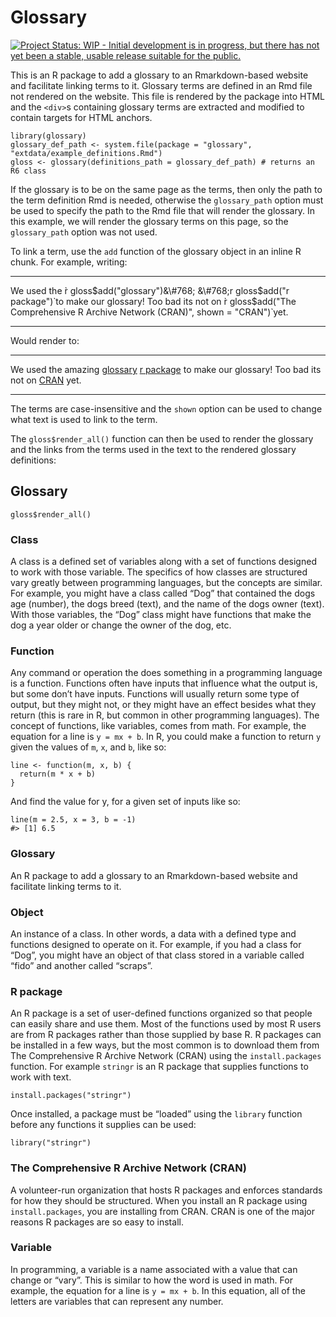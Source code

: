 Glossary
========

[![Project Status: WIP - Initial development is in progress, but there
has not yet been a stable, usable release suitable for the
public.](http://www.repostatus.org/badges/latest/wip.svg)](http://www.repostatus.org/#wip)

This is an R package to add a glossary to an Rmarkdown-based website and
facilitate linking terms to it. Glossary terms are defined in an Rmd
file not rendered on the website. This file is rendered by the package
into HTML and the `<div>`s containing glossary terms are extracted and
modified to contain targets for HTML anchors.

    library(glossary)
    glossary_def_path <- system.file(package = "glossary", "extdata/example_definitions.Rmd")
    gloss <- glossary(definitions_path = glossary_def_path) # returns an R6 class

If the glossary is to be on the same page as the terms, then only the
path to the term definition Rmd is needed, otherwise the `glossary_path`
option must be used to specify the path to the Rmd file that will render
the glossary. In this example, we will render the glossary terms on this
page, so the `glossary_path` option was not used.

To link a term, use the `add` function of the glossary object in an
inline R chunk. For example, writing:

------------------------------------------------------------------------

We used the ̀r gloss$add("glossary")&\#768; &\#768;r gloss$add("r
package")̀ to make our glossary! Too bad its not on ̀r gloss$add("The
Comprehensive R Archive Network (CRAN)", shown = "CRAN")̀ yet.

------------------------------------------------------------------------

Would render to:

------------------------------------------------------------------------

We used the amazing <a href ="#glossary_anchor">glossary</a>
<a href ="#r_package_anchor">r package</a> to make our glossary! Too bad
its not on
<a href ="#the_comprehensive_r_archive_network_(cran)_anchor">CRAN</a>
yet.

------------------------------------------------------------------------

The terms are case-insensitive and the `shown` option can be used to
change what text is used to link to the term.

The `gloss$render_all()` function can then be used to render the
glossary and the links from the terms used in the text to the rendered
glossary definitions:

Glossary
--------

    gloss$render_all()

<h3>
<a class="glossary_anchor" id="class_anchor">Class</a>
</h3>
<p>
A class is a defined set of variables along with a set of functions
designed to work with those variable. The specifics of how classes are
structured vary greatly between programming languages, but the concepts
are similar. For example, you might have a class called “Dog” that
contained the dogs age (number), the dogs breed (text), and the name of
the dogs owner (text). With those variables, the “Dog” class might have
functions that make the dog a year older or change the owner of the dog,
etc.
</p>

<h3>
<a class="glossary_anchor" id="function_anchor">Function</a>
</h3>
<p>
Any command or operation the does something in a programming language is
a function. Functions often have inputs that influence what the output
is, but some don’t have inputs. Functions will usually return some type
of output, but they might not, or they might have an effect besides what
they return (this is rare in R, but common in other programming
languages). The concept of functions, like variables, comes from math.
For example, the equation for a line is <code>y = mx + b</code>. In R,
you could make a function to return <code>y</code> given the values of
<code>m</code>, <code>x</code>, and <code>b</code>, like so:
</p>
<pre class="r"><code>line &lt;- function(m, x, b) {
  return(m * x + b)
}</code></pre>
<p>
And find the value for y, for a given set of inputs like so:
</p>
<pre class="r"><code>line(m = 2.5, x = 3, b = -1)
#&gt; [1] 6.5</code></pre>

<h3>
<a class="glossary_anchor" id="glossary_anchor">Glossary</a>
</h3>
<p>
An R package to add a glossary to an Rmarkdown-based website and
facilitate linking terms to it.
</p>

<h3>
<a class="glossary_anchor" id="object_anchor">Object</a>
</h3>
<p>
An instance of a class. In other words, a data with a defined type and
functions designed to operate on it. For example, if you had a class for
“Dog”, you might have an object of that class stored in a variable
called “fido” and another called “scraps”.
</p>

<h3>
<a class="glossary_anchor" id="r_package_anchor">R package</a>
</h3>
<p>
An R package is a set of user-defined functions organized so that people
can easily share and use them. Most of the functions used by most R
users are from R packages rather than those supplied by base R. R
packages can be installed in a few ways, but the most common is to
download them from The Comprehensive R Archive Network (CRAN) using the
<code>install.packages</code> function. For example <code>stringr</code>
is an R package that supplies functions to work with text.
</p>
<pre class="r"><code>install.packages("stringr")</code></pre>
<p>
Once installed, a package must be “loaded” using the
<code>library</code> function before any functions it supplies can be
used:
</p>
<pre class="r"><code>library("stringr")</code></pre>

<h3>
<a class="glossary_anchor" id="the_comprehensive_r_archive_network_(cran)_anchor">The
Comprehensive R Archive Network (CRAN)</a>
</h3>
<p>
A volunteer-run organization that hosts R packages and enforces
standards for how they should be structured. When you install an R
package using <code>install.packages</code>, you are installing from
CRAN. CRAN is one of the major reasons R packages are so easy to
install.
</p>

<h3>
<a class="glossary_anchor" id="variable_anchor">Variable</a>
</h3>
<p>
In programming, a variable is a name associated with a value that can
change or “vary”. This is similar to how the word is used in math. For
example, the equation for a line is <code>y = mx + b</code>. In this
equation, all of the letters are variables that can represent any
number.
</p>
